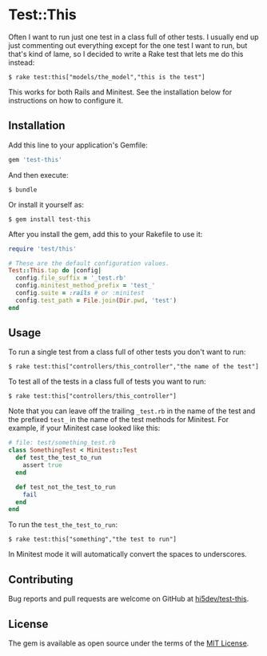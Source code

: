 # Test::This

Often I want to run just one test in a class full of other tests. I usually
end up just commenting out everything except for the one test I want to run,
but that's kind of lame, so I decided to write a Rake test that lets me do
this instead:

    $ rake test:this["models/the_model","this is the test"]

This works for both Rails and Minitest. See the installation below for
instructions on how to configure it.

## Installation

Add this line to your application's Gemfile:

```ruby
gem 'test-this'
```

And then execute:

    $ bundle

Or install it yourself as:

    $ gem install test-this

After you install the gem, add this to your Rakefile to use it:

```ruby
require 'test/this'

# These are the default configuration values.
Test::This.tap do |config|
  config.file_suffix = '_test.rb'
  config.minitest_method_prefix = 'test_'
  config.suite = :rails # or :minitest
  config.test_path = File.join(Dir.pwd, 'test')
end
```

## Usage

To run a single test from a class full of other tests you don't want to run:

    $ rake test:this["controllers/this_controller","the name of the test"]

To test all of the tests in a class full of tests you want to run:

    $ rake test:this["controllers/this_controller"]

Note that you can leave off the trailing `_test.rb` in the name of the test and
the prefixed `test_` in the name of the test methods for Minitest. For example,
if your Minitest case looked like this:

```ruby
# file: test/something_test.rb
class SomethingTest < Minitest::Test
  def test_the_test_to_run
    assert true
  end

  def test_not_the_test_to_run
    fail
  end
end
```

To run the `test_the_test_to_run`:

    $ rake test:this["something","the test to run"]

In Minitest mode it will automatically convert the spaces to underscores.

## Contributing

Bug reports and pull requests are welcome on GitHub at
[hi5dev/test-this](https://github.com/hi5dev/test-this).

## License

The gem is available as open source under the terms of the
[MIT License](http://opensource.org/licenses/MIT).
